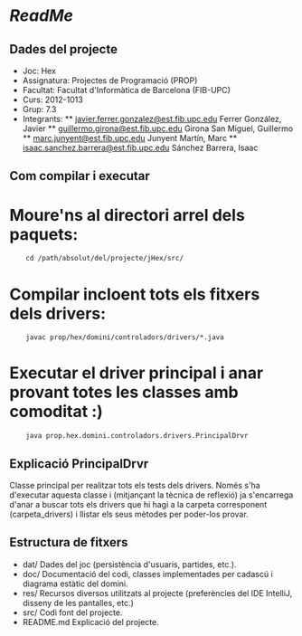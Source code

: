 *ReadMe*
================================

Dades del projecte
-------------------------

* Joc:			Hex
* Assignatura:	Projectes de Programació (PROP)
* Facultat: 	Facultat d'Informàtica de Barcelona (FIB-UPC)
* Curs:			2012-1013
* Grup: 		7.3
* Integrants:
** javier.ferrer.gonzalez@est.fib.upc.edu	Ferrer González, Javier
** guillermo.girona@est.fib.upc.edu 		Girona San Miguel, Guillermo
** marc.junyent@est.fib.upc.edu 			Junyent Martín, Marc
** isaac.sanchez.barrera@est.fib.upc.edu 	Sánchez Barrera, Isaac


Com compilar i executar
-------------------------

# Moure'ns al directori arrel dels paquets:
        cd /path/absolut/del/projecte/jHex/src/
# Compilar incloent tots els fitxers dels drivers:
        javac prop/hex/domini/controladors/drivers/*.java
# Executar el driver principal i anar provant totes les classes amb comoditat :)
        java prop.hex.domini.controladors.drivers.PrincipalDrvr

Explicació PrincipalDrvr
-------------------------

Classe principal per realitzar tots els tests dels drivers. 
Només s'ha d'executar aquesta classe i (mitjançant la tècnica de reflexió) ja s'encarrega d'anar a buscar tots els
drivers que hi hagi a la carpeta corresponent (carpeta_drivers) i llistar els seus mètodes per poder-los provar.

Estructura de fitxers
-------------------------

* dat/		Dades del joc (persistència d'usuaris, partides, etc.).
* doc/		Documentació del codi, classes implementades per cadascú i diagrama estàtic del domini.
* res/		Recursos diversos utilitzats al projecte (preferències del IDE IntelliJ, disseny de les pantalles, etc.)
* src/		Codi font del projecte.
* README.md	Explicació del projecte.
